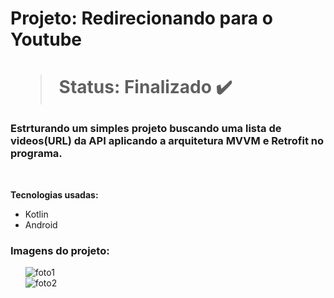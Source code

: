 <h1> Projeto: Redirecionando para o Youtube <h1> 

  > Status: Finalizado ✔️
  
  ### Estrturando um simples projeto buscando uma lista de videos(URL) da API aplicando a arquitetura MVVM e Retrofit no programa.
  
  <br>
  
  <strong>Tecnologias usadas: </strong>
   + Kotlin
   + Android 
  
   ### Imagens do projeto:
  

&nbsp;&nbsp;&nbsp;&nbsp;&nbsp;&nbsp;![foto1](https://user-images.githubusercontent.com/79876042/148781362-786dbe84-8301-4a7f-9073-d558c51b790b.png)
  <br>
&nbsp;&nbsp;&nbsp;&nbsp;&nbsp;&nbsp;![foto2](https://user-images.githubusercontent.com/79876042/148781429-e9748d99-637b-4f71-8b3a-733fee1b65d6.png)

